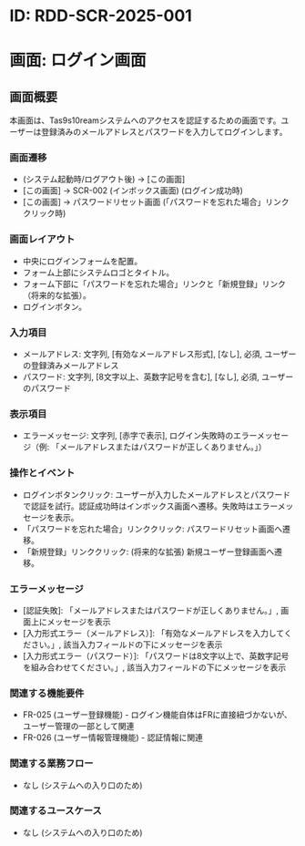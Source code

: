 # ID: RDD-SCR-2025-001

# 画面: ログイン画面

## 画面概要

本画面は、Tas9s10reamシステムへのアクセスを認証するための画面です。ユーザーは登録済みのメールアドレスとパスワードを入力してログインします。

### 画面遷移

- (システム起動時/ログアウト後) → [この画面]
- [この画面] → SCR-002 (インボックス画面) (ログイン成功時)
- [この画面]
  → パスワードリセット画面 (「パスワードを忘れた場合」リンククリック時)

### 画面レイアウト

- 中央にログインフォームを配置。
- フォーム上部にシステムロゴとタイトル。
- フォーム下部に「パスワードを忘れた場合」リンクと「新規登録」リンク（将来的な拡張）。
- ログインボタン。

### 入力項目

- メールアドレス: 文字列, [有効なメールアドレス形式],
  [なし], 必須, ユーザーの登録済みメールアドレス
- パスワード: 文字列, [8文字以上、英数字記号を含む],
  [なし], 必須, ユーザーのパスワード

### 表示項目

- エラーメッセージ: 文字列,
  [赤字で表示], ログイン失敗時のエラーメッセージ（例: 「メールアドレスまたはパスワードが正しくありません。」）

### 操作とイベント

- ログインボタンクリック: ユーザーが入力したメールアドレスとパスワードで認証を試行。認証成功時はインボックス画面へ遷移。失敗時はエラーメッセージを表示。
- 「パスワードを忘れた場合」リンククリック: パスワードリセット画面へ遷移。
- 「新規登録」リンククリック: (将来的な拡張) 新規ユーザー登録画面へ遷移。

### エラーメッセージ

- [認証失敗]: 「メールアドレスまたはパスワードが正しくありません。」, 画面上にメッセージを表示
- [入力形式エラー（メールアドレス）]: 「有効なメールアドレスを入力してください。」, 該当入力フィールドの下にメッセージを表示
- [入力形式エラー（パスワード）]: 「パスワードは8文字以上で、英数字記号を組み合わせてください。」, 該当入力フィールドの下にメッセージを表示

### 関連する機能要件

- FR-025
  (ユーザー登録機能) - ログイン機能自体はFRに直接紐づかないが、ユーザー管理の一部として関連
- FR-026 (ユーザー情報管理機能) - 認証情報に関連

### 関連する業務フロー

- なし (システムへの入り口のため)

### 関連するユースケース

- なし (システムへの入り口のため)
